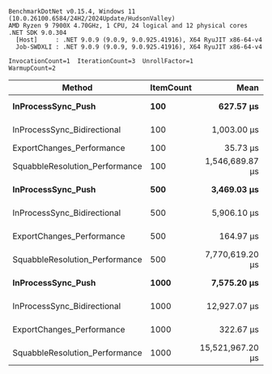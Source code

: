 ```

BenchmarkDotNet v0.15.4, Windows 11 (10.0.26100.6584/24H2/2024Update/HudsonValley)
AMD Ryzen 9 7900X 4.70GHz, 1 CPU, 24 logical and 12 physical cores
.NET SDK 9.0.304
  [Host]     : .NET 9.0.9 (9.0.9, 9.0.925.41916), X64 RyuJIT x86-64-v4
  Job-SWDXLI : .NET 9.0.9 (9.0.9, 9.0.925.41916), X64 RyuJIT x86-64-v4

InvocationCount=1  IterationCount=3  UnrollFactor=1  
WarmupCount=2  

```
| Method                         | ItemCount | Mean             | Error         | StdDev        | Allocated |
|------------------------------- |---------- |-----------------:|--------------:|--------------:|----------:|
| **InProcessSync_Push**             | **100**       |        **627.57 μs** |   **7,938.52 μs** |    **435.137 μs** |  **81.36 KB** |
| InProcessSync_Bidirectional    | 100       |      1,003.00 μs |   1,616.04 μs |     88.581 μs |  90.57 KB |
| ExportChanges_Performance      | 100       |         35.73 μs |      50.11 μs |      2.747 μs |  52.13 KB |
| SquabbleResolution_Performance | 100       |  1,546,689.87 μs |  74,941.17 μs |  4,107.778 μs |  94.91 KB |
| **InProcessSync_Push**             | **500**       |      **3,469.03 μs** |   **1,461.80 μs** |     **80.126 μs** | **391.44 KB** |
| InProcessSync_Bidirectional    | 500       |      5,906.10 μs |   1,926.05 μs |    105.573 μs |  434.9 KB |
| ExportChanges_Performance      | 500       |        164.97 μs |     107.94 μs |      5.916 μs | 250.68 KB |
| SquabbleResolution_Performance | 500       |  7,770,619.20 μs | 161,222.09 μs |  8,837.127 μs | 468.46 KB |
| **InProcessSync_Push**             | **1000**      |      **7,575.20 μs** |   **7,298.93 μs** |    **400.079 μs** | **811.95 KB** |
| InProcessSync_Bidirectional    | 1000      |     12,927.07 μs |   2,455.58 μs |    134.599 μs | 899.79 KB |
| ExportChanges_Performance      | 1000      |        322.67 μs |      92.42 μs |      5.066 μs | 518.61 KB |
| SquabbleResolution_Performance | 1000      | 15,521,967.20 μs | 728,021.98 μs | 39,905.342 μs | 955.68 KB |
